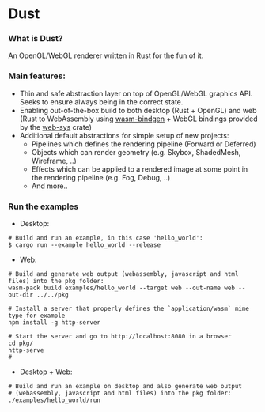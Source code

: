 # Dust

### What is Dust?

An OpenGL/WebGL renderer written in Rust for the fun of it.

### Main features:

- Thin and safe abstraction layer on top of OpenGL/WebGL graphics API. Seeks to ensure always being in the correct state.
- Enabling out-of-the-box build to both desktop (Rust + OpenGL) and web (Rust to WebAssembly using [wasm-bindgen](https://rustwasm.github.io/wasm-bindgen/) + WebGL bindings provided by the [web-sys](https://rustwasm.github.io/wasm-bindgen/api/web_sys/) crate)
- Additional default abstractions for simple setup of new projects:
    - Pipelines which defines the rendering pipeline (Forward or Deferred)
    - Objects which can render geometry (e.g. Skybox, ShadedMesh, Wireframe, ..)
    - Effects which can be applied to a rendered image at some point in the rendering pipeline (e.g. Fog, Debug, ..)
    - And more..

### Run the examples

- Desktop: 
```console
# Build and run an example, in this case 'hello_world':
$ cargo run --example hello_world --release
``` 
- Web: 
```console
# Build and generate web output (webassembly, javascript and html files) into the pkg folder:
wasm-pack build examples/hello_world --target web --out-name web --out-dir ../../pkg

# Install a server that properly defines the `application/wasm` mime type for example
npm install -g http-server

# Start the server and go to http://localhost:8080 in a browser
cd pkg/
http-serve
# 
``` 

- Desktop + Web: 
```console
# Build and run an example on desktop and also generate web output 
# (webassembly, javascript and html files) into the pkg folder:
./examples/hello_world/run 
``` 